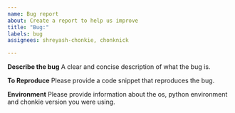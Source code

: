 ```yaml
---
name: Bug report
about: Create a report to help us improve
title: "Bug:"
labels: bug
assignees: shreyash-chonkie, chonknick

---
```


**Describe the bug**
A clear and concise description of what the bug is.

**To Reproduce**
Please provide a code snippet that reproduces the bug.

**Environment**
Please provide information about the os, python environment and chonkie version you were using. 